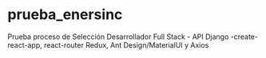 # prueba_enersinc
Prueba proceso de Selección Desarrollador Full Stack - API Django -create-react-app, react-router Redux, Ant Design/MaterialUI y Axios
